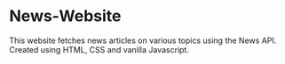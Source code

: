 # News-Website
This website fetches news articles on various topics using the News API. 
Created using HTML, CSS and vanilla Javascript.
